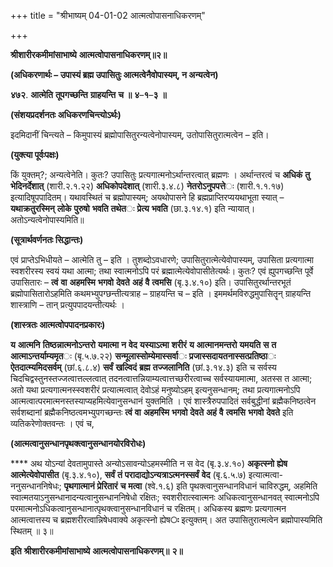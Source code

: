 +++
title = "श्रीभाष्यम् 04-01-02 आत्मत्वोपासनाधिकरणम्"

+++
<div claऽऽ="elementor-widget-container">

**श्रीशारीरकमीमांसाभाष्ये** **आत्मत्वोपासनाधिकरणम्॥२॥**

**(अधिकरणार्थः – उपास्यं ब्रह्म उपासितुः आत्मत्वेनैवोपास्यम्, न अन्यत्वेन)**

**४७२**. **आत्मेति** **तूपगच्छन्ति** **ग्राहयन्ति** **च** **॥** **४**–**१**–**३** **॥**

**(संशयप्रदर्शनतः अधिकरणचिन्त्योऽर्थः)**

इदमिदानीं चिन्त्यते – किमुपास्यं ब्रह्मोपासितुरन्यत्वेनोपास्यम्, उतोपासितुरात्मत्वेन – इति।

**(युक्त्या पूर्वःपक्षः)**

किं युक्तम्?; अन्यत्वेनेति। कुतः? उपासितुः प्रत्यगात्मनोऽर्थान्तरत्वात् ब्रह्मणः । अर्थान्तरत्वं च **अधिकं** **तु** **भेदिनर्देशात्** (शारी.२.१.२२) **अधिकोपदेशात्** (शारी.३.४.८) **नेतरोऽनुपपत्ते**ः (शारी.१.१.१७) इत्यादिषूपपादितम्। यथावस्थितं च ब्रह्मोपास्यम्; अयथोपासने हि ब्रह्मप्राप्तिरप्ययथाभूता स्यात् – **यथाक्रतुरस्मिन्** **लोके** **पुरुषो** **भवति** **तथेत**ः **प्रेत्य** **भवति** (छा.३.१४.१) इति न्यायात्। अतोऽन्यत्वेनोपास्यमिति॥

**(सूत्रार्थवर्णनतः सिद्धान्तः)**

एवं प्राप्तेऽभिधीयते – आत्मेति तु – इति । तुशब्दोऽवधारणे; उपासितुरात्मेत्येवोपास्यम्, उपासिता प्रत्यगात्मा स्वशरीरस्य स्वयं यथा आत्मा; तथा स्वात्मनोऽपि परं ब्रह्मात्मेत्येवोपासीतेत्यर्थः। कुतः? एवं ह्युपगच्छन्ति पूर्वे उपासितारः – **त्वं** **वा** **अहमस्मि** **भगवो** **देवते** **अहं** **वै** **त्वमसि** (बृ.३.४.१०) इति। उपासितुरर्थान्तरभूतं ब्रह्मोपासितारोऽहमिति कथमभ्युपग्छन्तीत्यत्राह – ग्राहयन्ति च – इति । इममर्थमविरुद्धमुपासितॄन् ग्राहयन्ति शास्त्राणि – तान् प्रत्युपपादयन्तीत्यर्थः ।

**(शास्त्रतः आत्मत्वोपपादनप्रकारः)**

**य** **आत्मनि** **तिष्ठन्नात्मनोऽन्तरो** **यमात्मा** **न** **वेद** **यस्याऽत्मा** **शरीरं** **य** **आत्मानमन्तरो** **यमयति** **स** **त** **आत्माऽन्तर्याम्यमृत**ः (बृ.५.७.२२) **सन्मूलास्सोम्येमास्सर्वा**ः **प्रजास्सदायतनास्सत्प्रतिष्ठा**ः **ऐतदात्म्यमिदसर्वम्** (छां.६.८.४) **सर्वं** **खल्विदं** **ब्रह्म** **तज्जलानिति** (छां.३.१४.३) इति च सर्वस्य चिदचिद्वस्तुनस्तज्जत्वात्तल्लत्वात् तदनत्वात्तन्नियाम्यत्वात्तच्छरीरत्वाच्च सर्वस्यायमात्मा, अतस्स त आत्मा; अतो यथा प्रत्यगात्मनस्स्वशरीरं प्रत्यात्मत्वात् देवोऽहं मनुष्योऽहम् इत्यनुसन्धानम्; तथा प्रत्यगात्मनोऽपि आत्मत्वात्परमात्मनस्तस्याप्यहमित्येवानुसन्धानं युक्तमिति । एवं शास्त्रैरुपपादितं सर्वबुद्धीनां ब्रह्मैकनिष्ठत्वेन सर्वशब्दानां ब्रह्मैकनिष्ठत्वमभ्युपगच्छन्तः **त्वं** **वा** **अहमस्मि** **भगवो** **देवते** **अहं** **वै** **त्वमसि** **भगवो** **देवते** इति व्यतिकरेणोक्तवन्तः । एवं च,

**(आत्मत्वानुसन्धानपृथक्त्वानुसन्धानयोरविरोधः)**

**** अथ योऽन्यां देवतामुपास्ते अन्योऽसावन्योऽहमस्मीति न स वेद (बृ.३.४.१०) **अकृत्स्नो** **ह्येष** **आत्मेत्येवोपासीत** (बृ.३.४.१०), **सर्वं** **तं** **परादाद्योऽन्यत्राऽत्मनस्सर्वं** **वेद** (बृ.६.५.७) इत्यात्मत्वा-ननुसन्धाननिषेधः; **पृथगात्मानं** **प्रेरितारं** **च** **मत्वा** (श्वे.१.६) इति पृथक्त्वानुसन्धानविधानं चाविरुद्धम्, अहमिति स्वात्मतयाऽनुसन्धानादन्यत्वानुसन्धाननिषेधो रक्षितः; स्वशरीरात्स्वात्मनः अधिकत्वानुसन्धानवत् स्वात्मनोऽपि परमात्मनोऽधिकत्वानुसन्धानात्पृथक्त्वानुसन्धानविधानं च रक्षितम्। अधिकस्य ब्रह्मणः प्रत्यगात्मन आत्मत्वात्तस्य च ब्रह्मशरीरत्वान्निषेधवाक्ये
अकृत्स्नो ह्येष**ः** इत्युक्तम्। अत उपासितुरात्मत्वेन ब्रह्मोपास्यमिति स्थितम् ॥ ३॥

**इति** **श्रीशारीरकमीमांसाभाष्ये** **आत्मत्वोपासनाधिकरणम्॥** **२॥**

</div>

